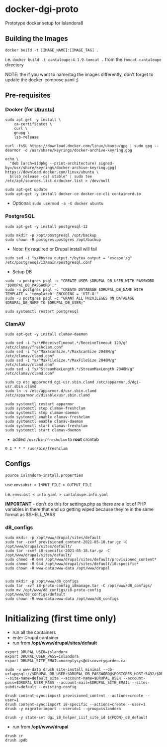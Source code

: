 # docker-dgi-proto
Prototype docker setup for Islandora8

## Building the Images
```
docker build -t [IMAGE_NAME]:[IMAGE_TAG] .
```

i.e. `docker build -t cantaloupe:4.1.9-tomcat .` from the `tomcat-cantaloupe` directory

NOTE: the if you want to name/tag the images differently, don't forget to update the docker-compose.yaml ;)


## Pre-requisites

### Docker (for [Ubuntu](https://docs.docker.com/engine/install/ubuntu/))
```
sudo apt-get -y install \
    ca-certificates \
    curl \
    gnupg \
    lsb-release

curl -fsSL https://download.docker.com/linux/ubuntu/gpg | sudo gpg --dearmor -o /usr/share/keyrings/docker-archive-keyring.gpg

echo \
  "deb [arch=$(dpkg --print-architecture) signed-by=/usr/share/keyrings/docker-archive-keyring.gpg] https://download.docker.com/linux/ubuntu \
  $(lsb_release -cs) stable" | sudo tee /etc/apt/sources.list.d/docker.list > /dev/null

sudo apt-get update
sudo apt-get -y install docker-ce docker-ce-cli containerd.io
```

- Optional: `sudo usermod -a -G docker ubuntu`


### PostgreSQL
```
sudo apt-get -y install postgresql-12 

sudo mkdir -p /opt/postgresql /opt/backup
sudo chown -R postgres:postgres /opt/backup
```

- Note: [fix](https://www.drupal.org/project/drupal/issues/2569365) required or Drupal install will fail
```
sudo sed -i "s/#bytea_output.*/bytea_output = 'escape'/g" /etc/postgresql/12/main/postgresql.conf
```

- Setup DB
```
sudo -u postgres psql -c "CREATE USER $DRUPAL_DB_USER WITH PASSWORD '$DRUPAL_DB_PASSWORD';"
sudo -u postgres psql -c "CREATE DATABASE $DRUPAL_DB_NAME WITH TEMPLATE = 'template0' ENCODING = 'UTF-8'"
sudo -u postgres psql -c "GRANT ALL PRIVILEGES ON DATABASE $DRUPAL_DB_NAME TO $DRUPAL_DB_USER;"

sudo systemctl restart postgresql
```

### ClamAV
```
sudo apt-get -y install clamav-daemon

sudo sed -i "s/\#ReceiveTimeout.*/ReceiveTimeout 120/g" /etc/clamav/freshclam.conf
sudo sed -i "s/^MaxScanSize.*/MaxScanSize 2048M/g" /etc/clamav/clamd.conf
sudo sed -i "s/^MaxFileSize.*/MaxFileSize 2048M/g" /etc/clamav/clamd.conf
sudo sed -i "s/^StreamMaxLength.*/StreamMaxLength 2048M/g" /etc/clamav/clamd.conf

sudo cp etc_apparmord_dgi-usr.sbin.clamd /etc/apparmor.d/dgi-usr.sbin.clamd
sudo ln -s /etc/apparmor.d/usr.sbin.clamd /etc/apparmor.d/disable/usr.sbin.clamd

sudo systemctl restart apparmor
sudo systemctl stop clamav-freshclam
sudo systemctl stop clamav-daemon
sudo systemctl enable clamav-freshclam
sudo systemctl enable clamav-daemon
sudo systemctl start clamav-freshclam
sudo systemctl start clamav-daemon
```

- added `/usr/bin/freshclam` to **root** crontab
```
0 1 * * * /usr/bin/freshclam
```


## Configs
`source islandora-install.properties`

use `envsubst < INPUT_FILE > OUTPUT_FILE`

i.e. `envsubst < info.yaml > cantaloupe.info.yaml`

**IMPORTANT** - don't do this for settings.php as there are a lot of PHP variables in there that end up getting wiped because they're in the same format as $SHELL_VARS


### d8_configs
```
sudo mkdir -p /opt/www/drupal/sites/default
sudo tar -zxvf provisioned_content-2021-05-10.tar.gz -C /opt/www/drupal/sites/default/
sudo tar -zxvf i8-specific-2021-05-18.tar.gz -C /opt/www/drupal/sites/default/
sudo chmod -R 644 /opt/www/drupal/sites/default/provisioned_content*
sudo chmod -R 644 /opt/www/drupal/sites/default/i8-specific*
sudo chown -R www-data:www-data /opt/www/drupal


sudo mkdir -p /opt/www/d8_configs
sudo tar -xvf i8-proto-config_i8manage.tar -C /opt/www/d8_configs/
sudo mv /opt/www/d8_configs/i8-proto-config /opt/www/d8_configs/default
sudo chown -R www-data:www-data /opt/www/d8_configs
```


# Initializing (first time only)
- run all the containers
- enter Drupal container
- run from **/opt/www/drupal/sites/default**
```
export DRUPAL_USER=islandora
export DRUPAL_USER_PASS=islandora
export DRUPAL_SITE_EMAIL=noreplysys@discoverygarden.ca

sudo -u www-data drush site-install minimal --db-url=pgsql://$DRUPAL_DB_USER:$DRUPAL_DB_PASSWORD@$POSTGRES_HOST:5432/$DRUPAL_DB_NAME --site-name=default_site --account-name=$DRUPAL_USER --account-pass=$DRUPAL_USER_PASS --account-mail=$DRUPAL_SITE_EMAIL --sites-subdir=default --existing-config

drush content-sync:import provisioned_content --actions=create --user=1
drush content-sync:import i8-specific --actions=create --user=1
drush -y migrate:import --userid=1 --group=islandora

drush -y state-set dgi_i8_helper_iiif_site_id ${FQDN}_d8_default
```

- run from **/opt/www/drupal**
```
drush cr
drush updb
```
